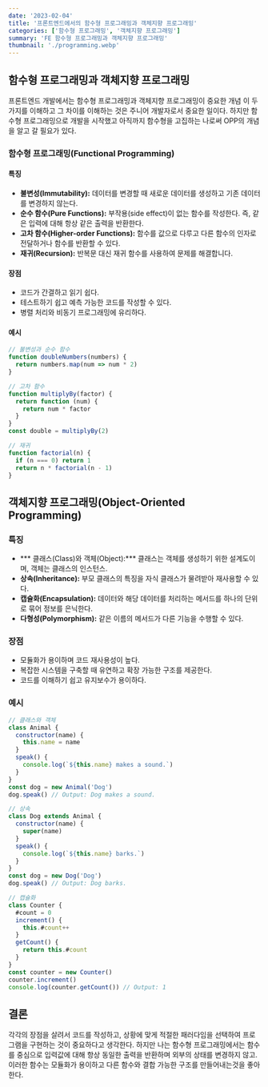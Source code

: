 ```yaml
---
date: '2023-02-04'
title: '프론트엔드에서의 함수형 프로그래밍과 객체지향 프로그래밍'
categories: ['함수형 프로그래밍', '객체지향 프로그래밍']
summary: 'FE 함수형 프로그래밍과 객체지향 프로그래밍'
thumbnail: './programming.webp'
---
```


## 함수형 프로그래밍과 객체지향 프로그래밍

프론트엔드 개발에서는 함수형 프로그래밍과 객체지향 프로그래밍이 중요한 개념 이 두 가지를 이해하고 그 차이를 이해하는 것은 주니어 개발자로서 중요한 일이다. 하지만 함수형 프로그래밍으로 개발을 시작했고 아직까지 함수형을 고집하는 나로써 OPP의 개념을 알고 갈 필요가 있다.

### 함수형 프로그래밍(Functional Programming)

#### 특징

- **불변성(Immutability):** 데이터를 변경할 때 새로운 데이터를 생성하고 기존 데이터를 변경하지 않는다.
- **순수 함수(Pure Functions):** 부작용(side effect)이 없는 함수를 작성한다. 즉, 같은 입력에 대해 항상 같은 출력을 반환한다.
- **고차 함수(Higher-order Functions):** 함수를 값으로 다루고 다른 함수의 인자로 전달하거나 함수를 반환할 수 있다.
- **재귀(Recursion):** 반복문 대신 재귀 함수를 사용하여 문제를 해결합니다.

#### 장점

- 코드가 간결하고 읽기 쉽다.
- 테스트하기 쉽고 예측 가능한 코드를 작성할 수 있다.
- 병렬 처리와 비동기 프로그래밍에 유리하다.

#### 예시

```js
// 불변성과 순수 함수
function doubleNumbers(numbers) {
  return numbers.map(num => num * 2)
}

// 고차 함수
function multiplyBy(factor) {
  return function (num) {
    return num * factor
  }
}
const double = multiplyBy(2)

// 재귀
function factorial(n) {
  if (n === 0) return 1
  return n * factorial(n - 1)
}
```

## 객체지향 프로그래밍(Object-Oriented Programming)

### 특징

- *** 클래스(Class)와 객체(Object):*** 클래스는 객체를 생성하기 위한 설계도이며, 객체는 클래스의 인스턴스.
- **상속(Inheritance):** 부모 클래스의 특징을 자식 클래스가 물려받아 재사용할 수 있다.
- **캡슐화(Encapsulation):** 데이터와 해당 데이터를 처리하는 메서드를 하나의 단위로 묶어 정보를 은닉한다.
- **다형성(Polymorphism):** 같은 이름의 메서드가 다른 기능을 수행할 수 있다.

### 장점

- 모듈화가 용이하며 코드 재사용성이 높다.
- 복잡한 시스템을 구축할 때 유연하고 확장 가능한 구조를 제공한다.
- 코드를 이해하기 쉽고 유지보수가 용이하다.

### 예시

```js
// 클래스와 객체
class Animal {
  constructor(name) {
    this.name = name
  }
  speak() {
    console.log(`${this.name} makes a sound.`)
  }
}
const dog = new Animal('Dog')
dog.speak() // Output: Dog makes a sound.

// 상속
class Dog extends Animal {
  constructor(name) {
    super(name)
  }
  speak() {
    console.log(`${this.name} barks.`)
  }
}
const dog = new Dog('Dog')
dog.speak() // Output: Dog barks.

// 캡슐화
class Counter {
  #count = 0
  increment() {
    this.#count++
  }
  getCount() {
    return this.#count
  }
}
const counter = new Counter()
counter.increment()
console.log(counter.getCount()) // Output: 1
```
## 결론 
 각각의 장점을 살려서 코드를 작성하고, 상황에 맞게 적절한 패러다임을 선택하여 프로그램을 구현하는 것이 중요하다고 생각한다.
하지만 나는 함수형 프로그래밍에서는 함수를 중심으로 입력값에 대해 항상 동일한 출력을 반환하며 외부의 상태를 변경하지 않고. 이러한 함수는 모듈화가 용이하고 다른 함수와 결합 가능한 구조를 만들어내는것을 좋아한다. 